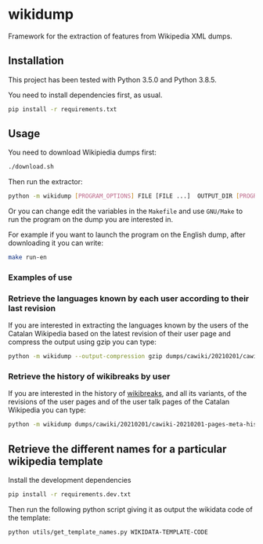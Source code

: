# wikidump

Framework for the extraction of features from Wikipedia XML dumps.

## Installation
This project has been tested with Python 3.5.0 and Python 3.8.5.

You need to install dependencies first, as usual.
```sh
pip install -r requirements.txt
```

## Usage

You need to download Wikipiedia dumps first:
```sh
./download.sh
```

Then run the extractor:
```sh
python -m wikidump [PROGRAM_OPTIONS] FILE [FILE ...]  OUTPUT_DIR [PROGRAM_OPTIONS] FUNCTION [FUNCTION_OPTIONS]
```

Or you can change edit the variables in the `Makefile` and use `GNU/Make` to run the program on the dump you are interested in.

For example if you want to launch the program on the English dump, after downloading it you can write:

```sh
make run-en
```

### Examples of use

### Retrieve the languages known by each user according to their last revision

If you are interested in extracting the languages known by the users of the Catalan Wikipedia based on the latest revision of their user page and compress the output using gzip you can type:

```sh
python -m wikidump --output-compression gzip dumps/cawiki/20210201/cawiki-20210201-pages-meta-history.xml.7z output extract-known-languages --only-pages-with-languages --only-revisions-with-languages --only-last-revision
```

### Retrieve the history of wikibreaks by user

If you are interested in the history of [wikibreaks](https://en.wikipedia.org/wiki/Template:Wikibreak), and all its variants, of the revisions of the user pages and of the user talk pages of the Catalan Wikipedia you can type: 

```sh
python -m wikidump dumps/cawiki/20210201/cawiki-20210201-pages-meta-history.xml.7z output_wikibreaks --output-compression gzip extract-wikibreaks --only-pages-with-wikibreaks
```

## Retrieve the different names for a particular wikipedia template

Install the development dependencies

```sh
pip install -r requirements.dev.txt
```

Then run the following python script giving it as output the wikidata code of the template:

```sh
python utils/get_template_names.py WIKIDATA-TEMPLATE-CODE
```
